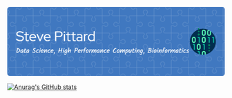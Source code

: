 ![Header](./github-steve-image.png)

[![Anurag's GitHub stats](https://github-readme-stats.vercel.app/api?username=steviep42)](https://github.com/anuraghazra/github-readme-stats)
